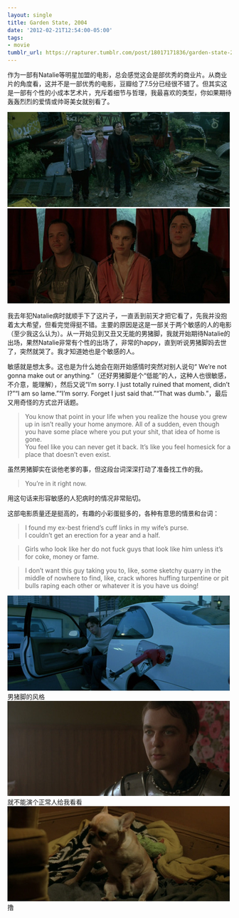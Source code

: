 ```yaml
---
layout: single
title: Garden State, 2004
date: '2012-02-21T12:54:00-05:00'
tags:
- movie
tumblr_url: https://rapturer.tumblr.com/post/18017171836/garden-state-2004
---
```

作为一部有Natalie等明星加盟的电影，总会感觉这会是部优秀的商业片。从商业片的角度看，这并不是一部优秀的电影，豆瓣给了7.5分已经很不错了。但其实这是一部有个性的小成本艺术片，充斥着细节与哲理，我最喜欢的类型，你如果期待轰轰烈烈的爱情或帅哥美女就别看了。

![](/assets/img/tumblr_lzr8axcwur1r0cnr9.jpg) ![](/assets/img/tumblr_lzr8bd9hyz1r0cnr9.jpg)

我去年犯Natalie病时就顺手下了这片子，一直丢到前天才把它看了，先我并没抱着太大希望，但看完觉得挺不错。主要的原因是这是一部关于两个敏感的人的电影（至少我这么认为）。从一开始见到又丑又无能的男猪脚，我就开始期待Natalie的出场，果然Natalie非常有个性的出场了，非常的happy，直到听说男猪脚妈去世了，突然就哭了。我才知道她也是个敏感的人。

敏感就是想太多。这也是为什么她会在刚开始感情时突然对别人说句“ We’re not gonna make out or anything.”（还好男猪脚是个“低能”的人，这种人也很敏感，不介意，能理解），然后又说“I’m sorry. I just totally ruined that moment, didn’t I?”“I am so lame.”“I’m sorry. Forget I just said that.”“That was dumb.”，最后又用奇怪的方式岔开话题。

> You know that point in your life when you realize the house you grew up in isn’t really your home anymore. All of a sudden, even though you have some place where you put your shit, that idea of home is gone.   
> You feel like you can never get it back. It’s like you feel homesick for a place that doesn’t even exist.

虽然男猪脚实在谈他老爹的事，但这段台词深深打动了准备找工作的我。

> You’re in it right now.

用这句话来形容敏感的人犯病时的情况非常贴切。

这部电影质量还是挺高的，有趣的小彩蛋挺多的，各种有意思的情景和台词：

> I found my ex-best friend’s cuff links in my wife’s purse.  
> I couldn’t get an erection for a year and a half.

> Girls who look like her do not fuck guys that look like him unless it’s for coke, money or fame.

> I don’t want this guy taking you to, like, some sketchy quarry in the middle of nowhere to find, like, crack whores huffing turpentine or pit bulls raping each other or whatever it is you have us doing!

![](/assets/img/tumblr_lzr8byadou1r0cnr9.jpg)男猪脚的风格 ![](/assets/img/tumblr_lzr8cirlsr1r0cnr9.jpg)就不能演个正常人给我看看 ![](/assets/img/tumblr_lzr8dctjcg1r0cnr9.jpg)撸


